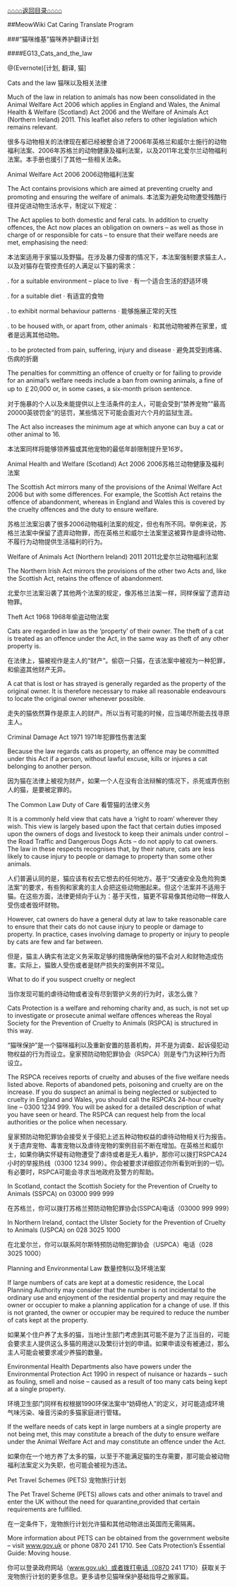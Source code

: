[⌂⌂⌂⌂返回目录⌂⌂⌂⌂](https://xyinkl.github.io/MeowWiki/Cats_Protection_Essential_Guide/)

##MeowWiki Cat Caring Translate Program

###“猫咪维基”猫咪养护翻译计划

####EG13_Cats_and_the_law

@(Evernote)[计划, 翻译, 猫]

Cats and the law 猫咪以及相关法律


Much of the law in relation to animals has now been consolidated in the Animal Welfare Act 2006 which applies in England and Wales, the Animal Health & Welfare (Scotland) Act 2006 and the Welfare of Animals Act (Northern Ireland) 2011. This leaflet also refers to other legislation which remains relevant. 

很多与动物相关的法律现在都已经被整合进了2006年英格兰和威尔士施行的动物福利法案、2006年苏格兰的动物健康及福利法案，以及2011年北爱尔兰动物福利法案。本手册也援引了其他一些相关法条。



Animal Welfare Act 2006 2006动物福利法案

The Act contains provisions which are aimed at preventing cruelty and promoting and ensuring the welfare of animals. 
本法案为避免动物遭受残酷行径并促进动物生活水平，制定以下规定：

The Act applies to both domestic and feral cats. In addition to cruelty offences, the Act now places an obligation on owners – as well as those in charge of or responsible for cats – to ensure that their welfare needs are met, emphasising the need: 

本法案适用于家猫以及野猫。在涉及暴力侵害的情况下，本法案强制要求猫主人，以及对猫存在管控责任的人满足以下猫的需求：

. for a suitable environment – place to live 
· 有一个适合生活的舒适环境

. for a suitable diet 
· 有适宜的食物

. to exhibit normal behaviour patterns 
· 能够施展正常的天性

. to be housed with, or apart from, other animals 
· 和其他动物被养在家里，或者是远离其他动物。

. to be protected from pain, suffering, injury and disease 
· 避免其受到疼痛、伤病的折磨

The penalties for committing an offence of cruelty or for failing to provide for an animal’s welfare needs include a ban from owning animals, a fine of up to ￡20,000 or, in some cases, a six-month prison sentence. 

对于施暴的个人以及未能提供以上生活条件的主人，可能会受到“禁养宠物”“最高20000英镑罚金”的惩罚，某些情况下可能会面对六个月的监狱生涯。

The Act also increases the minimum age at which anyone can buy a cat or other animal to 16. 

本法案同样将能够领养猫或其他宠物的最低年龄限制提升至16岁。

Animal Health and Welfare (Scotland) Act 2006 2006苏格兰动物健康及福利法案


The Scottish Act mirrors many of the provisions of the Animal Welfare Act 2006 but with some differences. For example, the Scottish Act retains the offence of abandonment, whereas in England and Wales this is covered by the cruelty offences and the duty to ensure welfare. 

苏格兰法案沿袭了很多2006动物福利法案的规定，但也有所不同。举例来说，苏格兰法案中保留了遗弃动物罪，而在英格兰和威尔士法案里这被算作是虐待动物、不履行为动物提供生活福利的行为。

Welfare of Animals Act (Northern Ireland) 2011 2011北爱尔兰动物福利法案

The Northern Irish Act mirrors the provisions of the other two Acts and, like the Scottish Act, retains the offence of abandonment. 

北爱尔兰法案沿袭了其他两个法案的规定，像苏格兰法案一样，同样保留了遗弃动物罪。

Theft Act 1968 1968年偷盗动物法案

Cats are regarded in law as the ‘property’ of their owner. The theft of a cat is treated as an offence under the Act, in the same way as theft of any other property is. 

在法律上，猫被视作是主人的“财产”。偷窃一只猫，在该法案中被视为一种犯罪，和偷盗其他财产无异。

A cat that is lost or has strayed is generally regarded as the property of the original owner. It is therefore necessary to make all reasonable endeavours to locate the original owner whenever possible. 

走失的猫依然算作是原主人的财产。所以当有可能的时候，应当竭尽所能去找寻原主人。

Criminal Damage Act 1971 1971年犯罪性伤害法案

Because the law regards cats as property, an offence may be committed under this Act if a person, without lawful excuse, kills or injures a cat belonging to another person. 

因为猫在法律上被视为财产，如果一个人在没有合法辩解的情况下，杀死或弄伤别人的猫，是要被定罪的。

The Common Law Duty of Care 看管猫的法律义务

It is a commonly held view that cats have a ‘right to roam’ wherever they wish. This view is largely based upon the fact that certain duties imposed upon the owners of dogs and livestock to keep their animals under control – the Road Traffic and Dangerous Dogs Acts – do not apply to cat owners. The law in these respects recognises that, by their nature, cats are less likely to cause injury to people or damage to property than some other animals. 

人们普遍认同的是，猫应该有权去它想去的任何地方。基于“交通安全及危险狗类法案”的要求，有些狗和家禽的主人会把这些动物圈起来。但这个法案并不适用于猫。在这些方面，法律更倾向于认为：基于天性，猫更不容易像其他动物一样致人受伤或者毁坏财物。

However, cat owners do have a general duty at law to take reasonable care to ensure that their cats do not cause injury to people or damage to property. In practice, cases involving damage to property or injury to people by cats are few and far between. 

但是，猫主人确实有法定义务采取足够的措施确保他的猫不会对人和财物造成伤害。实际上，猫致人受伤或者是财产损失的案例并不常见。

What to do if you suspect cruelty or neglect 

当你发现可能的虐待动物或者没有尽到管护义务的行为时，该怎么做？

Cats Protection is a welfare and rehoming charity and, as such, is not set up to investigate or prosecute animal welfare offences whereas the Royal Society for the Prevention of Cruelty to Animals (RSPCA) is structured in this way.

“猫咪保护”是一个猫咪福利以及重新安置的慈善机构，并不是为调查、起诉侵犯动物权益的行为而设立。皇家预防动物犯罪协会（RSPCA）则是专门为这种行为而设立。

The RSPCA receives reports of cruelty and abuses of the five welfare needs listed above. Reports of abandoned pets, poisoning and cruelty are on the increase. If you do suspect an animal is being neglected or subjected to cruelty in England and Wales, you should call the RSPCA’s 24-hour cruelty line – 0300 1234 999. You will be asked for a detailed description of what you have seen or heard. The RSPCA can request help from the local authorities or the police when necessary. 

皇家预防动物犯罪协会接受关于侵犯上述五种动物权益的虐待动物相关行为报告。关于遗弃宠物、毒害宠物以及虐待宠物的案例目前不断在增加。在英格兰和威尔士，如果你确实怀疑有动物遭受了虐待或者是无人看护，那你可以拨打RSPCA24小时的举报热线（0300 1234 999）。你会被要求详细叙述你所看到听到的一切。有必要时，RSPCA可能会寻求当地政府及警方的帮助。

In Scotland, contact the Scottish Society for the Prevention of Cruelty to Animals (SSPCA) on 03000 999 999 

在苏格兰，你可以拨打苏格兰预防动物犯罪协会(SSPCA)电话（03000 999 999）

In Northern Ireland, contact the Ulster Society for the Prevention of Cruelty to Animals (USPCA) on 028 3025 1000 

在北爱尔兰，你可以联系阿尔斯特预防动物犯罪协会（USPCA）电话（028 3025 1000）

Planning and Environmental Law 数量控制以及环境法案

If large numbers of cats are kept at a domestic residence, the Local Planning Authority may consider that the number is not incidental to the ordinary use and enjoyment of the residential property and may require the owner or occupier to make a planning application for a change of use. If this is not granted, the owner or occupier may be required to reduce the number of cats kept at the property. 

如果某个住户养了太多的猫，当地计生部门考虑到其可能不是为了正当目的，可能会要求主人提供这么多猫的用途以及繁衍计划的申请。如果申请没有被通过，那么主人可能会被要求减少养猫的数量。

Environmental Health Departments also have powers under the Environmental Protection Act 1990 in respect of nuisance or hazards – such as fouling, smell and noise – caused as a result of too many cats being kept at a single property. 

环境卫生部门同样有权根据1990环保法案中“妨碍他人”的定义，对可能造成环境气味污染、噪音污染的多猫家庭进行管辖。


If the welfare needs of cats kept in large numbers at a single property are not being met, this may constitute a breach of the duty to ensure welfare under the Animal Welfare Act and may constitute an offence under the Act. 

如果你在一个地方养了太多的猫，以至于不能满足猫的生存需要，那可能会被动物福利法案定义为失职，也可能会被视为违法。

Pet Travel Schemes (PETS) 宠物旅行计划

The Pet Travel Scheme (PETS) allows cats and other animals to travel and enter the UK without the need for quarantine,provided that certain requirements are fulfilled. 

在一定条件下，宠物旅行计划允许猫和其他动物进出英国而无需隔离。

More information about PETS can be obtained from the government website – visit www.gov.uk or phone 0870 241 1710. See Cats Protection’s Essential Guide: Moving house. 

你可以登录政府网站（www.gov.uk）或者拨打电话（0870 241 1710）获取关于宠物旅行计划的更多信息。更多请参见猫咪保护基础指导之搬家篇。

